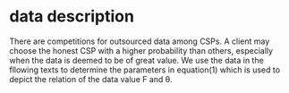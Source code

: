 # data description
There are competitions for outsourced data among CSPs. A client may choose the honest CSP with a higher probability than others, especially when the data is
deemed to be of great value. We use the data in the fllowing texts to determine the parameters in equation(1) which is used to depict the relation of the data 
value F and θ.
